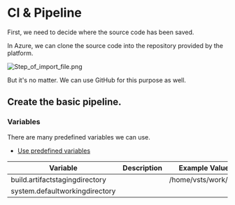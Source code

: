 # CI &amp; Pipeline

First, we need to decide where the source code has been saved.

In Azure, we can clone the source code into the repository provided by the platform.

![Step_of_import_file.png](Step_of_import_file.png)

But it's no matter. We can use GitHub for this purpose as well.

## Create the basic pipeline.

### Variables

There are many predefined variables we can use.

* [Use predefined variables](https://learn.microsoft.com/en-us/azure/devops/pipelines/build/variables?view=azure-devops&tabs=yaml)

| Variable                       | Description | Example Value       |
|--------------------------------|-------------|---------------------|
| build.artifactstagingdirectory |             | /home/vsts/work/1/a |
| system.defaultworkingdirectory |             |                     |
